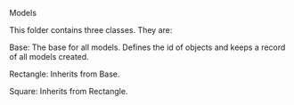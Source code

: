 Models

This folder contains three classes. They are:



Base: The base for all models. Defines the id of objects and keeps a record of all models created.

Rectangle: Inherits from Base.

Square: Inherits from Rectangle.
